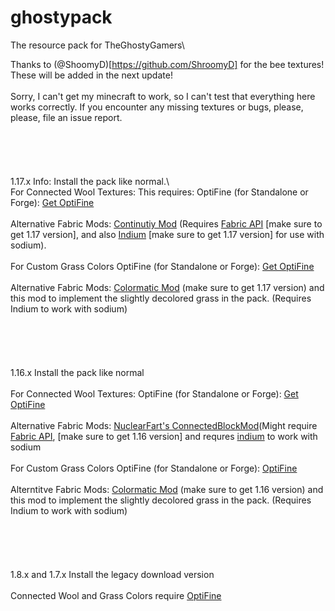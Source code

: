 # ghostypack
The resource pack for TheGhostyGamers\

Thanks to (@ShoomyD)[https://github.com/ShroomyD] for the bee textures! These will be added in the next update!
\
\
Sorry, I can't get my minecraft to work, so I can't test that everything here works correctly. If you encounter any missing textures or bugs, please, please, file an issue report.\
\
\
\
\
\
1.17.x Info:
Install the pack like normal.\ 
\
For Connected Wool Textures:
This requires:
OptiFine (for Standalone or Forge): [Get OptiFine](https://optifine.net/downloads)\
\
Alternative Fabric Mods: [Continutiy Mod](https://www.curseforge.com/minecraft/mc-mods/continuity) (Requires [Fabric API](https://www.curseforge.com/minecraft/mc-mods/fabric-api) [make sure to get 1.17 version], and also [Indium](https://github.com/comp500/Indium) [make sure to get 1.17 version] for use with sodium).\
\
For Custom Grass Colors
OptiFine (for Standalone or Forge): [Get OptiFine](https://optifine.net/downloads)\
\
Alternative Fabric Mods: [Colormatic Mod](https://www.curseforge.com/minecraft/mc-mods/colormatic) (make sure to get 1.17 version) and this mod to implement the slightly decolored grass in the pack. (Requires Indium to work with sodium)\
\
\
\
\
\
1.16.x
Install the pack like normal\
\
For Connected Wool Textures:
OptiFine (for Standalone or Forge): [Get OptiFine](https://optifine.net/downloads)\
\
Alternative Fabric Mods: [NuclearFart's ConnectedBlockMod](https://github.com/Nuclearfarts/connected-block-textures )(Might require [Fabric API](https://www.curseforge.com/minecraft/mc-mods/fabric-api), [make sure to get 1.16 version] and requres [indium](https://github.com/comp500/Indium/releases/tag/1.0.0%2Bmc1.16.5.) to work with sodium\
\
For Custom Grass Colors
OptiFine (for Standalone or Forge): [OptiFine](https://optifine.net/downloads)\
\
Alterntitve Fabric Mods:  [Colormatic Mod](https://www.curseforge.com/minecraft/mc-mods/colormatic) (make sure to get 1.16 version) and this mod to implement the slightly decolored grass in the pack. (Requires Indium to work with sodium)\
\
\
\
\
\
1.8.x and 1.7.x
Install the legacy download version\
\
Connected Wool and Grass Colors require [OptiFine](https://optifine.net/downloads)
